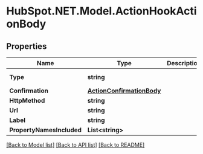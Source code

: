 # HubSpot.NET.Model.ActionHookActionBody

## Properties

Name | Type | Description | Notes
------------ | ------------- | ------------- | -------------
**Type** | **string** |  | [default to TypeEnum.ACTIONHOOK]
**Confirmation** | [**ActionConfirmationBody**](ActionConfirmationBody.md) |  | [optional] 
**HttpMethod** | **string** |  | 
**Url** | **string** |  | 
**Label** | **string** |  | [optional] 
**PropertyNamesIncluded** | **List&lt;string&gt;** |  | 

[[Back to Model list]](../README.md#documentation-for-models) [[Back to API list]](../README.md#documentation-for-api-endpoints) [[Back to README]](../README.md)

